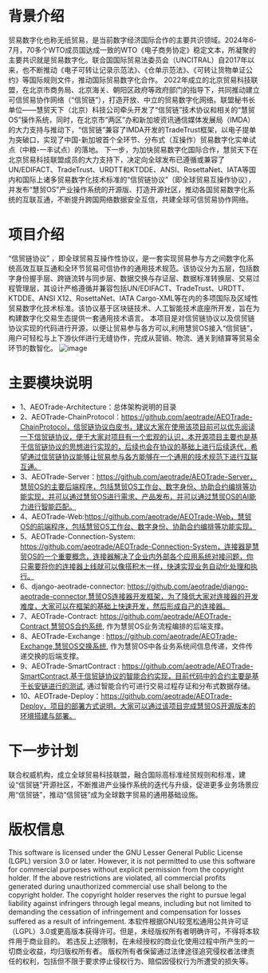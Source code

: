 # 背景介绍
贸易数字化也称无纸贸易，是当前数字经济国际合作的主要共识领域。2024年6-7月，70多个WTO成员国达成一致的WTO《电子商务协定》稳定文本，所凝聚的主要共识就是贸易数字化。联合国国际贸易法委员会（UNCITRAL）自2017年以来，也不断推动《电子可转让记录示范法》、《仓单示范法》、《可转让货物单证公约》等国际规则文件，推动国际贸易数字化合作。
2022年成立的北京贸易科技联盟，在北京市商务局、北京海关、朝阳区政府等政府部门的指导下，共同推动建立可信贸易协作网络（“信贸链”），打造开放、中立的贸易数字化网络。联盟秘书长单位——慧贸天下（北京）科技公司牵头开发了“信贸链”技术协议和相关的“慧贸OS”操作系统，同时，在北京市“两区”办和新加坡资讯通信媒体发展局（IMDA）的大力支持与推动下，“信贸链”兼容了IMDA开发的TradeTrust框架，以电子提单为突破口，实现了中国-新加坡首个全环节、分布式（互操作）贸易数字化实单试点（中粮-一丰试点）的落地。
下一步，为加快贸易数字化国际合作，慧贸天下在北京贸易科技联盟成员的大力支持下，决定向全球发布已遵循或兼容了UN/EDIFACT、TradeTrust、URDTT和KTDDE、ANSI、RosettaNet、IATA等国内和国际上诸多贸易数字化技术标准的“信贸链协议”（即全球贸易互操作协议），并发布“慧贸OS”产业操作系统的开源版、打造开源社区，推动各国贸易数字化系统的互联互通，不断提升跨国网络数据安全互信，共建全球可信贸易协作网络。
# 项目介绍
“信贸链协议” ，即全球贸易互操作性协议，是一套实现贸易参与方之间数字化系统高效互联互通和全环节贸易可信协作的通用技术规范。该协议分为五层，包括数字身份握手层、跨链流转与同步层、数据交换与存证层、数据标准转换层、交易过程管理层，其设计严格遵循并兼容包括UN/EDIFACT、TradeTrust、URDTT、KTDDE、ANSI X12、RosettaNet、IATA Cargo-XML等在内的多项国际及区域性贸易数字化技术标准。该协议基于区块链技术、人工智能技术底座所开发，旨在为构建数字化交易生态提供一套通用技术语言。
本项目是对信贸链协议以及信贸链协议实现的代码进行开源，以便让贸易参与各方可以,利用慧贸OS接入“信贸链”，用户可轻松与上下游伙伴进行无缝协作，完成从营销、物流、通关到结算等贸易全环节的数智化。
![image](https://github.com/user-attachments/assets/8f110b84-d634-4a40-a02e-585592bbf096)

# 主要模块说明
+ 1、AEOTrade-Architecture：总体架构说明的目录
+ 2、AEOTrade-ChainProtocol：https://github.com/aeotrade/AEOTrade-ChainProtocol，信贸链协议白皮书，建议大家在使用该项目前可以优先阅读一下信贸链协议，便于大家对项目有一个宏观的认识，本开源项目主要也是基于信贸链协议的思想进行实现的，后续也会在协议的基础上进行后续迭代，希望通过信贸链协议能够让贸易参与各方能够在一个通用的技术规范下进行互联互通。
+ 3、AEOTrade-Server：https://github.com/aeotrade/AEOTrade-Server，慧贸OS的主要后端程序，包括慧贸OS工作台、数字身份、协助合约编排等功能实现，并可以通过慧贸OS进行需求、产品发布，并可以通过慧贸OS的AI能力进行智能匹配。
+ 4、AEOTrade-Web:https://github.com/aeotrade/AEOTrade-Web，慧贸OS的前端程序，包括慧贸OS工作台、数字身份、协助合约编排等功能实现。
+ 5、AEOTrade-Connection-System: https://github.com/aeotrade/AEOTrade-Connection-System，连接器是慧贸OS的一个重要概念，连接器解决了企业内外部各个应用系统对接问题，你只需要将你的连接器上线就可以像搭积木一样，快速实现业务自动化处理和执行。
+ 6、django-aeotrade-connector: https://github.com/aeotrade/django-aeotrade-connector,慧贸OS连接器开发框架，为了降低大家对连接器的开发难度，大家可以在框架的基础上快速开发，然后形成自己的连接器。
+ 7、AEOTrade-Contract: https://github.com/aeotrade/AEOTrade-Contract,慧贸OS合约系统, 作为慧贸OS业务流程编排的后端支撑。
+ 8、AEOTrade-Exchange : https://github.com/aeotrade/AEOTrade-Exchange,慧贸OS交换系统, 作为慧贸OS中各业务系统间信息传递，文件传递交换的后端支撑。
+ 9、AEOTrade-SmartContract : https://github.com/aeotrade/AEOTrade-SmartContract,基于信贸链协议的智能合约实现，目前代码中的合约主要是基于长安链进行的测试, 通过智能合约可进行交易过程存证和分布式数据存储。
+ 10、AEOTrade-Deploy：https://github.com/aeotrade/AEOTrade-Deploy，项目的部署方式说明，大家可以通过该项目完成慧贸OS开源版本的环境搭建与部署。
# 下一步计划
联合权威机构，成立全球贸易科技联盟，融合国际高标准经贸规则和标准，建设“信贸链”开源社区，不断推进产业操作系统的迭代与升级，促进更多业务场景应用“信贸链”，推动“信贸链”成为全球数字贸易的通用基础设施。
# 版权信息
This software is licensed under the GNU Lesser General Public License (LGPL) version 3.0 or later. However, it is not permitted to use this software for commercial purposes without explicit permission from the copyright holder.
If the above restrictions are violated, all commercial profits generated during unauthorized commercial use shall belong to the copyright holder. 
The copyright holder reserves the right to pursue legal liability against infringers through legal means, including but not limited to demanding the cessation of infringement and compensation for losses suffered as a result of infringement.
本软件根据GNU较宽松通用公共许可证（LGPL）3.0或更高版本获得许可。但是，未经版权所有者明确许可，不得将本软件用于商业目的。
若违反上述限制，在未经授权的商业化使用过程中所产生的一切商业收益，均归版权所有者。
版权所有者保留通过法律途径追究侵权者法律责任的权利，包括但不限于要求停止侵权行为、赔偿因侵权行为所遭受的损失等。
